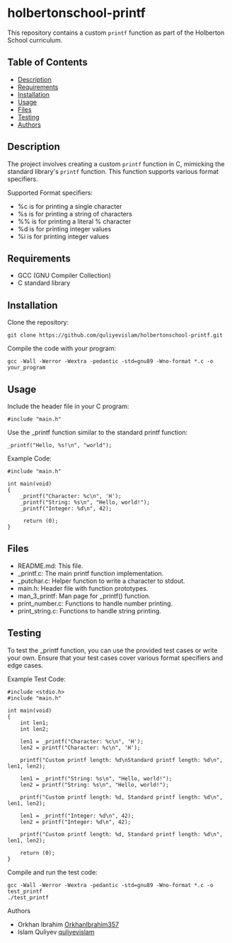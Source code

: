 # holbertonschool-printf

This repository contains a custom `printf` function as part of the Holberton School curriculum.

## Table of Contents

- [Description](#description)
- [Requirements](#requirements)
- [Installation](#installation)
- [Usage](#usage)
- [Files](#files)
- [Testing](#testing)
- [Authors](#authors)

## Description

The project involves creating a custom `printf` function in C, mimicking the standard library's `printf` function. This function supports various format specifiers.

Supported Format specifiers:

- %c is for printing a single character
- %s is for printing a string of characters
- %% is for printing a literal % character
- %d is for printing integer values
- %i is for printing integer values

## Requirements

- GCC (GNU Compiler Collection)
- C standard library

## Installation

Clone the repository:

```
git clone https://github.com/quliyevislam/holbertonschool-printf.git
```

Compile the code with your program:

```
gcc -Wall -Werror -Wextra -pedantic -std=gnu89 -Wno-format *.c -o your_program
```

## Usage

Include the header file in your C program:

```
#include "main.h"
```

Use the _printf function similar to the standard printf function:

```
_printf("Hello, %s!\n", "world");
```

Example Code:

```
#include "main.h"

int main(void)
{
    _printf("Character: %c\n", 'H');
    _printf("String: %s\n", "Hello, world!");
    _printf("Integer: %d\n", 42);

     return (0);
}
```

## Files

- README.md: This file.
- _printf.c: The main printf function implementation.
- _putchar.c: Helper function to write a character to stdout.
- main.h: Header file with function prototypes.
- man_3_printf: Man page for _printf() function.
- print_number.c: Functions to handle number printing.
- print_string.c: Functions to handle string printing.

## Testing

To test the _printf function, you can use the provided test cases or write your own. Ensure that your test cases cover various format specifiers and edge cases.

Example Test Code:

```
#include <stdio.h>
#include "main.h"

int main(void)
{
    int len1;   
    int len2;

    len1 = _printf("Character: %c\n", 'H');
    len2 = printf("Character: %c\n", 'H');
   
    printf("Custom printf length: %d\nStandard printf length: %d\n", len1, len2);    

    len1 = _printf("String: %s\n", "Hello, world!");
    len2 = printf("String: %s\n", "Hello, world!");
    
    printf("Custom printf length: %d, Standard printf length: %d\n", len1, len2);

    len1 = _printf("Integer: %d\n", 42);
    len2 = printf("Integer: %d\n", 42);

    printf("Custom printf length: %d, Standard printf length: %d\n", len1, len2);
   
    return (0);
}
```

Compile and run the test code:

```
gcc -Wall -Werror -Wextra -pedantic -std=gnu89 -Wno-format *.c -o test_printf
./test_printf
```
Authors

- Orkhan Ibrahim [OrkhanIbrahim357](https://github.com/OrkhanIbrahim357)
- Islam Quliyev [quliyevislam](https://github.com/quliyevislam)
